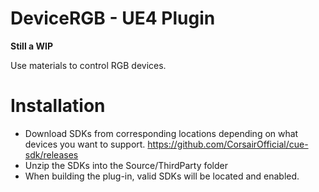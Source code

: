 # DeviceRGB - UE4 Plugin
**Still a WIP**

Use materials to control RGB devices.

# Installation
* Download SDKs from corresponding locations depending on what devices you want to support.
	 https://github.com/CorsairOfficial/cue-sdk/releases
* Unzip the SDKs into the Source/ThirdParty folder
* When building the plug-in, valid SDKs will be located and enabled.
